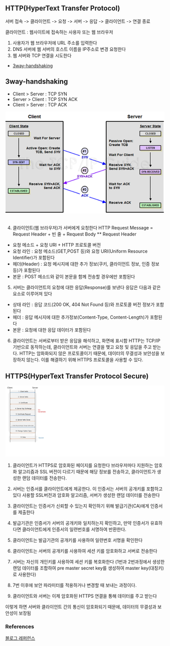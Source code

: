## HTTP(HyperText Transfer Protocol)
서버 접속 -> 클라이언트 -> 요청 -> 서버 -> 응답 -> 클라이언트 -> 연결 종료

클라이언트 : 웹사이트에 접속하는 사용자 또는 웹 브라우저
1. 사용자가 웹 브라우저에 URL 주소를 입력한다
2. DNS 서버에 웹 서버의 호스트 이름을 IP주소로 변경 요청한다
3. 웹 서버와 TCP 연결을 시도한다
  * [3way-handshaking](#3way-handshaking)
  ## 3way-handshaking
  - Client > Server : TCP SYN
  - Server > Client : TCP SYN ACK
  - Client > Server : TCP ACK
  
   ![http.png](http.png)
   <br/>
   <br/>
   
4. 클라이언트(웹 브라우저)가 서버에게 요청한다
  HTTP Request Message = Request Header + 빈 줄 + Request Body
  ** Request Header
  * 요청 메소드 + 요청 URI + HTTP 프로토콜 버전
  * 요청 라인 : 요청 메소드(GET,POST 등)와 요청 URI(Uniform Resource Identifier)가 포함된다
  * 헤더(Header) : 요청 메시지에 대한 추가 정보(쿠키, 클라이언트 정보, 인증 정보 등)가 포함된다
  * 본문 : POST 메소드와 같이 본문을 함께 전송할 경우에만 포함된다

5. 서버는 클라이언트의 요청에 대한 응답(Response)를 보낸다
   응답은 다음과 같은 요소로 이루어져 있다
   
  * 상태 라인 : 응답 코드(200 OK, 404 Not Found 등)와 프로토콜 버전 정보가 포함된다
  * 헤더 : 응답 메시지에 대한 추가정보(Content-Type, Content-Length)가 포함된다
  * 본문 : 요청에 대한 응답 데이터가 포함된다

6. 클라이언트는 서버로부터 받은 응답을 해석하고, 화면에 표시함
  HTTP는 TCP/IP 기반으로 동작하는데, 클라이언트와 서버는 연결을 맺고 요청 및 응답을 주고 받는다.
  HTTP는 암화화되지 않은 프로토콜이기 때문에, 데이터의 무결성과 보안성을 보장하지 않는다.
  이를 해결하기 위해 HTTPS 프로토콜을 사용할 수 있다.
  
  
  ## HTTPS(HyperText Transfer Protocol Secure)
  ![https.jpg](https.jpg)
  1. 클라이언트가 HTTPS로 암호화된 페이지를 요청한다
     브라우저마다 지원하는 암호화 알고리즘과 SSL 버전이 다르기 때문에 해당 정보를 전송하고, 클라이언트가 생성한 랜덤 데이터를 전송한다.
  2. 서버는 인증서를 클라이언트에게 제공한다. 이 인증서는 서버의 공개키를 포함하고 있다
     사용할 SSL버전과 암호화 알고리즘, 서버가 생성한 랜덤 데이터를 전송한다
  3. 클라이언트는 인증서가 신뢰할 수 있는지 확인하기 위해 발급기관(CA)에게 인증서를 제출한다
  4. 발급기관은 인증서가 서버의 공개키와 일치하는지 확인하고, 만약 인증서가 유효하다면 클라이언트에게 인증서의 일련번호를 서명하여 반환한다.
  5. 클라이언트는 발급기관의 공개키를 사용하여 일련번호 서명을 확인한다
    
  6. 클라이언트는 서버의 공개키를 사용하여 세션 키를 암호화하고 서버로 전송한다
  7. 서버는 자신의 개인키를 사용하여 세션 키를 복호화한다
     (1번과 2번과정에서 생성한 랜덤 데이터를 조합하여 pre master secret key를 생성하여 master key(대칭키)로 사용한다)
  8. 7번 이후에 보안 파라미터를 적용하거나 변경할 때 보내는 과정이다.
  9. 클라이언트와 서버는 이제 암호화된 HTTPS 연결을 통해 데이터를 주고 받는다


  이렇게 하면 서버와 클라이언트 간의 통신이 암호화되기 때문에, 데이터의 무결성과 보안성이 보장됨


### References
[블로그 레퍼런스](https://kimmeh1.tistory.com/499)
